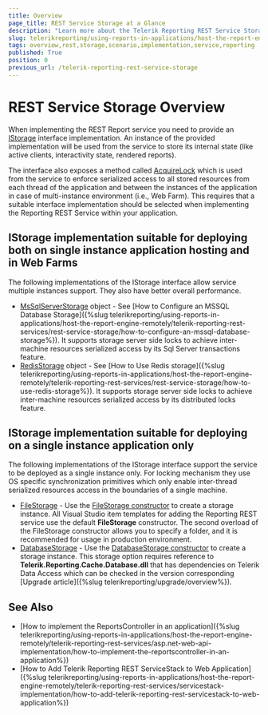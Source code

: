 ```yaml
---
title: Overview
page_title: REST Service Storage at a Glance
description: "Learn more about the Telerik Reporting REST Service Storage, what built-in implementations are available and what are the scenarios they fit in."
slug: telerikreporting/using-reports-in-applications/host-the-report-engine-remotely/telerik-reporting-rest-services/rest-service-storage/overview
tags: overview,rest,storage,scenario,implementation,service,reporting
published: True
position: 0
previous_url: /telerik-reporting-rest-service-storage
---
```


# REST Service Storage Overview

When implementing the REST Report service you need to provide an [IStorage](/api/Telerik.Reporting.Cache.Interfaces.IStorage) interface implementation. An instance of the provided implementation will be used from the service to store its internal state (like active clients, interactivity state, rendered reports).

The interface also exposes a method called [AcquireLock](/api/Telerik.Reporting.Cache.Interfaces.IStorage#Telerik_Reporting_Cache_Interfaces_IStorage_AcquireLock_System_String_) which is used from the service to enforce serialized access to all stored resources from each thread of the application and between the instances of the application in case of multi-instance environment (i.e., Web Farm). This requires that a suitable interface implementation should be selected when implementing the Reporting REST Service within your application.

## IStorage implementation suitable for deploying both on single instance application hosting and in Web Farms

The following implementations of the IStorage interface allow service multiple instances support. They also have better overall performance.

* [MsSqlServerStorage](/api/Telerik.Reporting.Cache.MsSqlServerStorage) object - See [How to Configure an MSSQL Database Storage]({%slug telerikreporting/using-reports-in-applications/host-the-report-engine-remotely/telerik-reporting-rest-services/rest-service-storage/how-to-configure-an-mssql-database-storage%}). It supports storage server side locks to achieve inter-machine resources serialized access by its Sql Server transactions feature.
* [RedisStorage](/api/Telerik.Reporting.Cache.StackExchangeRedis.RedisStorage) object - See [How to Use Redis storage]({%slug telerikreporting/using-reports-in-applications/host-the-report-engine-remotely/telerik-reporting-rest-services/rest-service-storage/how-to-use-redis-storage%}). It supports storage server side locks to achieve inter-machine resources serialized access by its distributed locks feature.

## IStorage implementation suitable for deploying on a single instance application only

The following implementations of the IStorage interface support the service to be deployed as a single instance only. For locking mechanism they use OS specific synchronization primitives which only enable inter-thread serialized resources access in the boundaries of a single machine.

* [FileStorage](/api/Telerik.Reporting.Cache.File.FileStorage) - Use the [FileStorage constructor](/api/Telerik.Reporting.Cache.File.FileStorage#Telerik_Reporting_Cache_File_FileStorage_#ctor) to create a storage instance. All Visual Studio item templates for adding the Reporting REST service use the default __FileStorage__ constructor. The second overload of the FileStorage constructor allows you to specify a folder, and it is recommended for usage in production environment.
* [DatabaseStorage](/api/Telerik.Reporting.Cache.Database.DatabaseStorage) - Use the [DatabaseStorage constructor](/api/Telerik.Reporting.Cache.Database.DatabaseStorage#Telerik_Reporting_Cache_Database_DatabaseStorage_#ctor) to create a storage instance. This storage option requires reference to __Telerik.Reporting.Cache.Database.dll__ that has dependencies on Telerik Data Access which can be checked in the version corresponding [Upgrade article]({%slug telerikreporting/upgrade/overview%}).

## See Also

* [How to implement the ReportsController in an application]({%slug telerikreporting/using-reports-in-applications/host-the-report-engine-remotely/telerik-reporting-rest-services/asp.net-web-api-implementation/how-to-implement-the-reportscontroller-in-an-application%})
* [How to Add Telerik Reporting REST ServiceStack to Web Application]({%slug telerikreporting/using-reports-in-applications/host-the-report-engine-remotely/telerik-reporting-rest-services/servicestack-implementation/how-to-add-telerik-reporting-rest-servicestack-to-web-application%})
